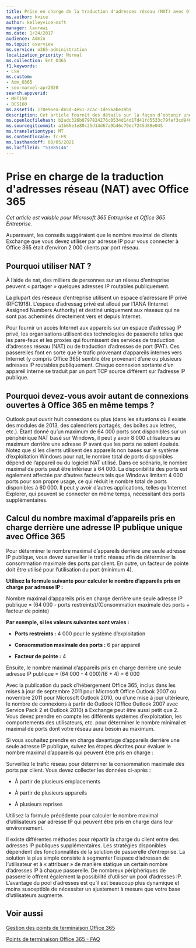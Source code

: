 ```yaml
---
title: Prise en charge de la traduction d'adresses réseau (NAT) avec Office 365
ms.author: kvice
author: kelleyvice-msft
manager: laurawi
ms.date: 1/24/2017
audience: Admin
ms.topic: overview
ms.service: o365-administration
localization_priority: Normal
ms.collection: Ent_O365
f1.keywords:
- CSH
ms.custom:
- Adm_O365
- seo-marvel-apr2020
search.appverid:
- MET150
- BCS160
ms.assetid: 170e96ea-d65d-4e51-acac-1de56abe39b9
description: Cet article fournit des détails sur la façon d’obtenir une valeur approximative du nombre de clients que vous pouvez utiliser par adresse IP dans votre organisation à l’aide de nat.
ms.openlocfilehash: b2adc326b0797824276c0534d14d17d41fd5533c79fef3cd940e274f00218549
ms.sourcegitcommit: a1b66e1e80c25d14d67a9b46c79ec7245d88e045
ms.translationtype: MT
ms.contentlocale: fr-FR
ms.lasthandoff: 08/05/2021
ms.locfileid: "53885146"
---
```

# <a name="nat-support-with-office-365"></a>Prise en charge de la traduction d'adresses réseau (NAT) avec Office 365

*Cet article est valable pour Microsoft 365 Entreprise et Office 365 Entreprise.*

Auparavant, les conseils suggéraient que le nombre maximal de clients Exchange que vous devez utiliser par adresse IP pour vous connecter à Office 365 était d’environ 2 000 clients par port réseau.
  
## <a name="why-use-nat"></a>Pourquoi utiliser NAT ?

À l’aide de nat, des milliers de personnes sur un réseau d’entreprise peuvent « partager » quelques adresses IP routables publiquement.
  
La plupart des réseaux d’entreprise utilisent un espace d’adressare IP privé (RFC1918). L’espace d’adressag privé est alloué par l’IANA (Internet Assigned Numbers Authority) et destiné uniquement aux réseaux qui ne sont pas acheminés directement vers et depuis Internet.
  
Pour fournir un accès Internet aux appareils sur un espace d’adressag IP privé, les organisations utilisent des technologies de passerelle telles que les pare-feux et les proxies qui fournissent des services de traduction d’adresses réseau (NAT) ou de traduction d’adresses de port (PAT). Ces passerelles font en sorte que le trafic provenant d’appareils internes vers Internet (y compris Office 365) semble être provenant d’une ou plusieurs adresses IP routables publiquement. Chaque connexion sortante d’un appareil interne se traduit par un port TCP source différent sur l’adresse IP publique. 
  
## <a name="why-do-you-need-to-have-so-many-connections-open-to-office-365-at-the-same-time"></a>Pourquoi devez-vous avoir autant de connexions ouvertes à Office 365 en même temps ?

Outlook peut ouvrir huit connexions ou plus (dans les situations où il existe des modules de 2013, des calendriers partagés, des boîtes aux lettres, etc.). Étant donné qu’un maximum de 64 000 ports sont disponibles sur un périphérique NAT basé sur Windows, il peut y avoir 8 000 utilisateurs au maximum derrière une adresse IP avant que les ports ne soient épuisés. Notez que si les clients utilisent des appareils non basés sur le système d’exploitation Windows pour nat, le nombre total de ports disponibles dépend de l’appareil ou du logiciel NAT utilisé. Dans ce scénario, le nombre maximal de ports peut être inférieur à 64 000. La disponibilité des ports est également affectée par d’autres facteurs tels que Windows limitant 4 000 ports pour son propre usage, ce qui réduit le nombre total de ports disponibles à 60 000. Il peut y avoir d’autres applications, telles qu’Internet Explorer, qui peuvent se connecter en même temps, nécessitant des ports supplémentaires.
  
## <a name="calculating-maximum-supported-devices-behind-a-single-public-ip-address-with-office-365"></a>Calcul du nombre maximal d’appareils pris en charge derrière une adresse IP publique unique avec Office 365

Pour déterminer le nombre maximal d’appareils derrière une seule adresse IP publique, vous devez surveiller le trafic réseau afin de déterminer la consommation maximale des ports par client. En outre, un facteur de pointe doit être utilisé pour l’utilisation du port (minimum 4). 
  
 **Utilisez la formule suivante pour calculer le nombre d’appareils pris en charge par adresse IP :**
  
Nombre maximal d’appareils pris en charge derrière une seule adresse IP publique = (64 000 - ports restreints)/(Consommation maximale des ports + facteur de pointe)
  
 **Par exemple, si les valeurs suivantes sont vraies :**
  
- **Ports restreints :** 4 000 pour le système d’exploitation

- **Consommation maximale des ports :** 6 par appareil

- **Facteur de pointe :** 4

Ensuite, le nombre maximal d’appareils pris en charge derrière une seule adresse IP publique = (64 000 - 4 000)/(6 + 4) = 6 000
  
Avec la publication du pack d’hébergement Office 365, inclus dans les mises à jour de septembre 2011 pour Microsoft Office Outlook 2007 ou novembre 2011 pour Microsoft Outlook 2010, ou d’une mise à jour ultérieure, le nombre de connexions à partir de Outlook (Office Outlook 2007 avec Service Pack 2 et Outlook 2010) à Exchange peut être aussi petit que 2. Vous devez prendre en compte les différents systèmes d’exploitation, les comportements des utilisateurs, etc. pour déterminer le nombre minimal et maximal de ports dont votre réseau aura besoin au maximum.
  
Si vous souhaitez prendre en charge davantage d’appareils derrière une seule adresse IP publique, suivez les étapes décrites pour évaluer le nombre maximal d’appareils qui peuvent être pris en charge :
  
Surveillez le trafic réseau pour déterminer la consommation maximale des ports par client. Vous devez collecter les données ci-après :
  
- À partir de plusieurs emplacements
    
- À partir de plusieurs appareils
    
- À plusieurs reprises
    
Utilisez la formule précédente pour calculer le nombre maximal d’utilisateurs par adresse IP qui peuvent être pris en charge dans leur environnement.
  
Il existe différentes méthodes pour répartir la charge du client entre des adresses IP publiques supplémentaires. Les stratégies disponibles dépendent des fonctionnalités de la solution de passerelle d’entreprise. La solution la plus simple consiste à segmenter l’espace d’adressan de l’utilisateur et à « attribuer » de manière statique un certain nombre d’adresses IP à chaque passerelle. De nombreux périphériques de passerelle offrent également la possibilité d’utiliser un pool d’adresses IP. L’avantage du pool d’adresses est qu’il est beaucoup plus dynamique et moins susceptible de nécessiter un ajustement à mesure que votre base d’utilisateurs augmente.
  
## <a name="see-also"></a>Voir aussi

[Gestion des points de terminaison Office 365](https://support.office.com/article/99cab9d4-ef59-4207-9f2b-3728eb46bf9a)
  
[Points de terminaison Office 365 - FAQ](https://support.office.com/article/d4088321-1c89-4b96-9c99-54c75cae2e6d)
